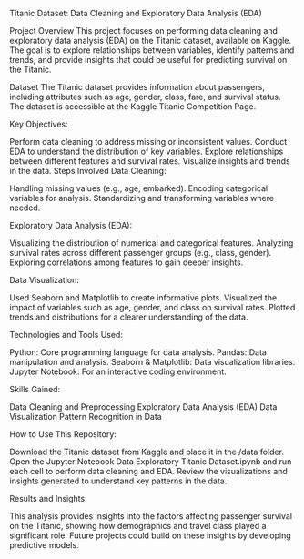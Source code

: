 

Titanic Dataset: Data Cleaning and Exploratory Data Analysis (EDA)

Project Overview
This project focuses on performing data cleaning and exploratory data analysis (EDA) on the Titanic dataset, available on Kaggle. The goal is to explore relationships between variables, identify patterns and trends, and provide insights that could be useful for predicting survival on the Titanic.

Dataset
The Titanic dataset provides information about passengers, including attributes such as age, gender, class, fare, and survival status. The dataset is accessible at the Kaggle Titanic Competition Page.

Key Objectives:

Perform data cleaning to address missing or inconsistent values.
Conduct EDA to understand the distribution of key variables.
Explore relationships between different features and survival rates.
Visualize insights and trends in the data.
Steps Involved
Data Cleaning:

Handling missing values (e.g., age, embarked).
Encoding categorical variables for analysis.
Standardizing and transforming variables where needed.

Exploratory Data Analysis (EDA):

Visualizing the distribution of numerical and categorical features.
Analyzing survival rates across different passenger groups (e.g., class, gender).
Exploring correlations among features to gain deeper insights.

Data Visualization:

Used Seaborn and Matplotlib to create informative plots.
Visualized the impact of variables such as age, gender, and class on survival rates.
Plotted trends and distributions for a clearer understanding of the data.

Technologies and Tools Used:

Python: Core programming language for data analysis.
Pandas: Data manipulation and analysis.
Seaborn & Matplotlib: Data visualization libraries.
Jupyter Notebook: For an interactive coding environment.

Skills Gained:

Data Cleaning and Preprocessing
Exploratory Data Analysis (EDA)
Data Visualization
Pattern Recognition in Data

How to Use This Repository:

Download the Titanic dataset from Kaggle and place it in the /data folder.
Open the Jupyter Notebook Data Exploratory Titanic Dataset.ipynb and run each cell to perform data cleaning and EDA.
Review the visualizations and insights generated to understand key patterns in the data.

Results and Insights:

This analysis provides insights into the factors affecting passenger survival on the Titanic, showing how demographics and travel class played a significant role. Future projects could build on these insights by developing predictive models.
